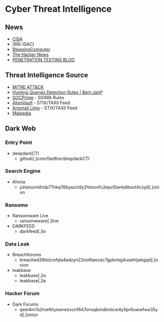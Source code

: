 # Cyber Threat Intelligence

## News
- [CISA](https://www.cisa.gov/)
- [MS-ISAC]
- [BleepingComputer](https://www.bleepingcomputer.com/)
- [The Hacker News](https://thehackernews.com/)
- [PENETRATION TESTING BLOG](https://securityonline.info/)

## Threat Intelligence Source
- [MITRE ATT&CK](https://attack.mitre.org/)
- [Hunting Queries Detection Rules | Bert-JanP](https://github.com/Bert-JanP/Hunting-Queries-Detection-Rules)
- [SOCPrime](https://tdm.socprime.com/light-search/) - SIGMA Rules  
- [AlienVault](https://otx.alienvault.com/api) - STIX/TAXII Feed
- [Anomali Limo](https://www.anomali.com/blog/anomali-limo-service) - STIX/TAXII Feed
- [Malpedia](https://malpedia.caad.fkie.fraunhofer.de/library)

## Dark Web

### Entry Point
- deepdarkCTI
    - github[.]com/fastfire/deepdarkCTI

### Search Engine
- Ahmia
    - juhanurmihxlp77nkq76byazcldy2hlmovfu2epvl5ankdibsot4csyd[.]onion

### Ransome
- Ransomware Live
    - ransomeware[.]live
- DARKFEED
    - darkfeed[.]io

### Data Leak
- Breachforums
    - breached26tezcofqla4adzyn22notfqwcac7gpbrleg4usehljwkgqd[.]onion
- leakbase
    - leakbase[.]io
    - leakbase[.]la

### Hacker Forum
- Dark Forums
    - qeei4m7a2tve6ityewnezvcnf647onsqbmdbmlcw4y5pr6uwwfwa35yd[.]onion
